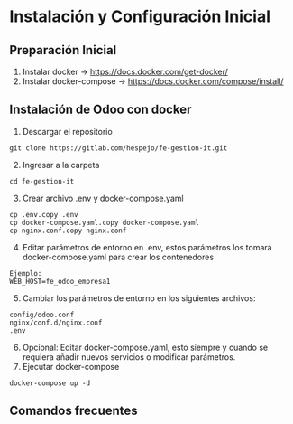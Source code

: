 

# Instalación y Configuración Inicial

## Preparación Inicial
1. Instalar docker -> https://docs.docker.com/get-docker/
2. Instalar docker-compose -> https://docs.docker.com/compose/install/

## Instalación de Odoo con docker
1. Descargar el repositorio
~~~
git clone https://gitlab.com/hespejo/fe-gestion-it.git
~~~
2. Ingresar a la carpeta 
~~~
cd fe-gestion-it
~~~
3. Crear archivo .env y docker-compose.yaml
~~~
cp .env.copy .env
cp docker-compose.yaml.copy docker-compose.yaml
cp nginx.conf.copy nginx.conf
~~~
4. Editar parámetros de entorno en .env, estos parámetros los tomará docker-compose.yaml para crear los contenedores
~~~
Ejemplo:
WEB_HOST=fe_odoo_empresa1 
~~~
5. Cambiar los parámetros de entorno en los siguientes archivos:
~~~
config/odoo.conf
nginx/conf.d/nginx.conf
.env
~~~
6. Opcional: Editar docker-compose.yaml, esto siempre y cuando se requiera añadir nuevos servicios o modificar parámetros.
7. Ejecutar docker-compose
~~~
docker-compose up -d
~~~

## Comandos frecuentes








